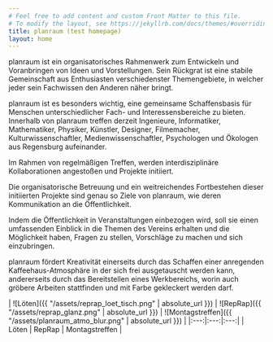 ```yaml
---
# Feel free to add content and custom Front Matter to this file.
# To modify the layout, see https://jekyllrb.com/docs/themes/#overriding-theme-defaults
title: planraum (test homepage)
layout: home
---
```


planraum ist ein organisatorisches Rahmenwerk zum Entwickeln und Voranbringen von Ideen und Vorstellungen. Sein Rückgrat ist eine stabile Gemeinschaft aus Enthusiasten verschiedenster Themengebiete, in welcher jeder sein Fachwissen den Anderen näher bringt.

planraum ist es besonders wichtig, eine gemeinsame Schaffensbasis für Menschen unterschiedlicher Fach- und Interessensbereiche zu bieten. Innerhalb von planraum treffen derzeit Ingenieure, Informatiker, Mathematiker, Physiker, Künstler, Designer, Filmemacher, Kulturwissenschaftler, Medienwissenschaftler, Psychologen und Ökologen aus Regensburg aufeinander.

Im Rahmen von regelmäßigen Treffen, werden interdisziplinäre Kollaborationen angestoßen und Projekte initiiert.

Die organisatorische Betreuung und ein weitreichendes Fortbestehen dieser initiierten Projekte sind genau so Ziele von planraum, wie deren Kommunikation an die Öffentlichkeit.

Indem die Öffentlichkeit in Veranstaltungen einbezogen wird, soll sie einen umfassenden Einblick in die Themen des Vereins erhalten und die Möglichkeit haben, Fragen zu stellen, Vorschläge zu machen und sich einzubringen.

planraum fördert Kreativität einerseits durch das Schaffen einer anregenden Kaffeehaus-Atmosphäre in der sich frei ausgetauscht werden kann, andererseits durch das Bereitstellen eines Werkbereichs, worin auch gröbere Arbeiten stattfinden und mit Farbe gekleckert werden darf. 

| ![Löten]({{ "/assets/reprap_loet_tisch.png" | absolute_url }}) | ![RepRap]({{ "/assets/reprap_glanz.png" | absolute_url }}) | ![Montagstreffen]({{ "/assets/planraum_atmo_blur.png" | absolute_url }}) |
|:---:|:---:|:---:|
| Löten | RepRap | Montagstreffen |
